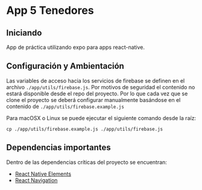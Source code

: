 # App 5 Tenedores

## Iniciando

App de práctica utilizando expo para apps react-native.

## Configuración y Ambientación

Las variables de acceso hacia los servicios de firebase se definen en el archivo `./app/utils/firebase.js`. Por motivos de seguridad el contenido no estará disponible desde el repo del proyecto. Por lo que cada vez que se clone el proyecto se deberá configurar manualmente basándose en el contenido de `./app/utils/firebase.example.js`

Para macOSX o Linux se puede ejecutar el siguiente comando desde la raíz:

`cp ./app/utils/firebase.example.js ./app/utils/firebase.js `

## Dependencias importantes

Dentro de las dependencias críticas del proyecto se encuentran:

- [React Native Elements](https://reactnativeelements.com/)
- [React Navigation](https://reactnavigation.org/)
